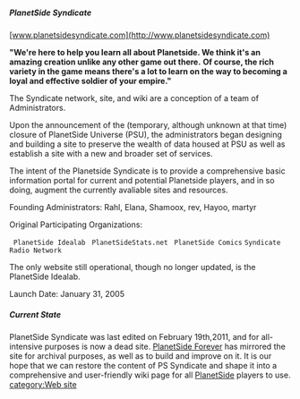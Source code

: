 ##### PlanetSide Syndicate

[www.planetsidesyndicate.com](http://www.planetsidesyndicate.com)

**"We're here to help you learn all about Planetside. We think it's an
amazing creation unlike any other game out there.** **Of course, the
rich variety in the game means there's a lot to learn on the way to
becoming a loyal and effective soldier of your empire."**

The Syndicate network, site, and wiki are a conception of a team of
Administrators.

Upon the announcement of the (temporary, although unknown at that time)
closure of PlanetSide Universe (PSU), the administrators began designing
and building a site to preserve the wealth of data housed at PSU as well
as establish a site with a new and broader set of services.

The intent of the Planetside Syndicate is to provide a comprehensive
basic information portal for current and potential Planetside players,
and in so doing, augment the currently avaliable sites and resources.

Founding Administrators: Rahl, Elana, Shamoox, rev, Hayoo, martyr

Original Participating Organizations:

` PlanetSide Idealab`
` PlanetSideStats.net`
` PlanetSide Comics`
` Syndicate Radio Network `

The only website still operational, though no longer updated, is the
PlanetSide Idealab.

Launch Date: January 31, 2005

##### Current State

PlanetSide Syndicate was last edited on February 19th,2011, and for
all-intensive purposes is now a dead site. [PlanetSide
Forever](/PlanetSide_Forever "wikilink") has mirrored the site for
archival purposes, as well as to build and improve on it. It is our hope
that we can restore the content of PS Syndicate and shape it into a
comprehensive and user-friendly wiki page for all
[PlanetSide](/PlanetSide "wikilink") players to use. [category:Web
site](/category:Web_site "wikilink")
